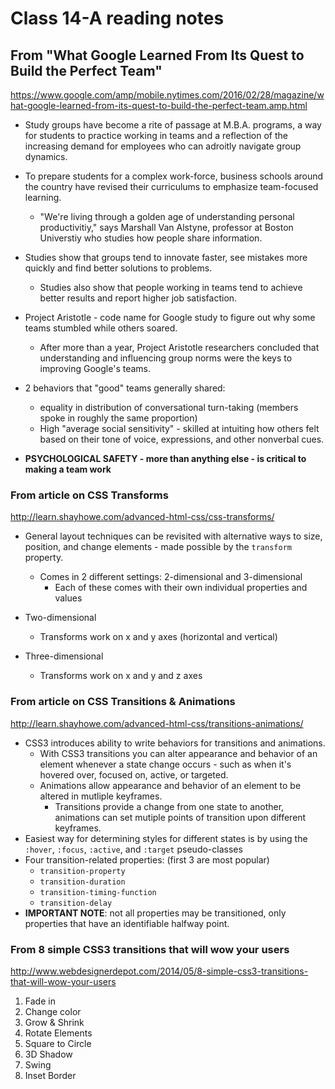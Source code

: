 # Class 14-A reading notes

## From "What Google Learned From Its Quest to Build the Perfect Team"

<https://www.google.com/amp/mobile.nytimes.com/2016/02/28/magazine/what-google-learned-from-its-quest-to-build-the-perfect-team.amp.html>

* Study groups have become a rite of passage at M.B.A. programs, a way for students to practice working in teams and a reflection of the increasing demand for employees who can adroitly navigate group dynamics.
* To prepare students for a complex work-force, business schools around the country have revised their curriculums to emphasize team-focused learning.
  * "We're living through a golden age of understanding personal productivitiy," says Marshall Van Alstyne, professor at Boston Universtiy who studies how people share information.
* Studies show that groups tend to innovate faster, see mistakes more quickly and find better solutions to problems.
  * Studies also show that people working in teams tend to achieve better results and report higher job satisfaction.
* Project Aristotle - code name for Google study to figure out why some teams stumbled while others soared.
  * After more than a year, Project Aristotle researchers concluded that understanding and influencing group norms were the keys to improving Google's teams.

* 2 behaviors that "good" teams generally shared:
  * equality in distribution of conversational turn-taking (members spoke in roughly the same proportion)
  * High "average social sensitivity" - skilled at intuiting how others felt based on their tone of voice, expressions, and other nonverbal cues.

* **PSYCHOLOGICAL SAFETY - more than anything else - is critical to making a team work**

### From article on CSS Transforms

<http://learn.shayhowe.com/advanced-html-css/css-transforms/>

* General layout techniques can be revisited with alternative ways to size, position, and change elements - made possible by the ````transform```` property.
  * Comes in 2 different settings: 2-dimensional and 3-dimensional
    * Each of these comes with their own individual properties and values

* Two-dimensional
  * Transforms work on x and y axes (horizontal and vertical)
* Three-dimensional
  * Transforms work on x and y and z axes

### From article on CSS Transitions & Animations

<http://learn.shayhowe.com/advanced-html-css/transitions-animations/>

* CSS3 introduces ability to write behaviors for transitions and animations.
  * With CSS3 transitions you can alter appearance and behavior of an element whenever a state change occurs - such as when it's hovered over, focused on, active, or targeted.
  * Animations allow appearance and behavior of an element to be altered in mutliple keyframes.
    * Transitions provide a change from one state to another, animations can set mutiple points of transition upon different keyframes.
* Easiest way for determining styles for different states is by using the ````:hover````, ````:focus````, ````:active````, and ````:target```` pseudo-classes
* Four transition-related properties: (first 3 are most popular)
  * ````transition-property````
  * ````transition-duration````
  * ````transition-timing-function````
  * ````transition-delay````
* **IMPORTANT NOTE**: not all properties may be transitioned, only properties that have an identifiable halfway point.

### From 8 simple CSS3 transitions that will wow your users

<http://www.webdesignerdepot.com/2014/05/8-simple-css3-transitions-that-will-wow-your-users>

1. Fade in
2. Change color
3. Grow & Shrink
4. Rotate Elements
5. Square to Circle
6. 3D Shadow
7. Swing
8. Inset Border
